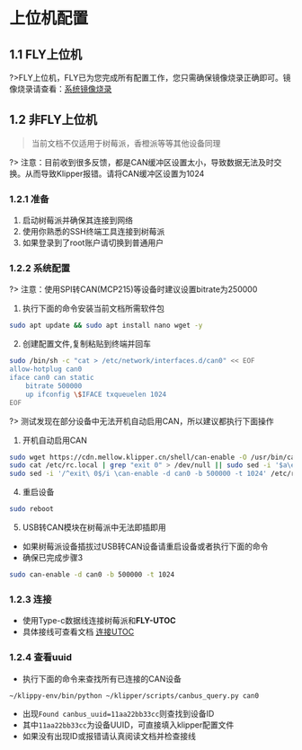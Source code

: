 # 上位机配置

## 1.1 FLY上位机

?>FLY上位机，FLY已为您完成所有配置工作，您只需确保镜像烧录正确即可。镜像烧录请查看：[系统镜像烧录](/#/board/fly_pi/FLY_π_description1 "点击即可跳转")

## 1.2 非FLY上位机

> 当前文档不仅适用于树莓派，香橙派等等其他设备同理

?> 注意：目前收到很多反馈，都是CAN缓冲区设置太小，导致数据无法及时交换。从而导致Klipper报错。请将CAN缓冲区设置为1024

### 1.2.1 准备

1. 启动树莓派并确保其连接到网络
2. 使用你熟悉的SSH终端工具连接到树莓派
3. 如果登录到了root账户请切换到普通用户

### 1.2.2 系统配置

?> 注意：使用SPI转CAN(MCP215)等设备时建议设置bitrate为250000

1. 执行下面的命令安装当前文档所需软件包

```bash
sudo apt update && sudo apt install nano wget -y
```

2. 创建配置文件,复制粘贴到终端并回车

```bash
sudo /bin/sh -c "cat > /etc/network/interfaces.d/can0" << EOF
allow-hotplug can0
iface can0 can static
    bitrate 500000
    up ifconfig \$IFACE txqueuelen 1024
EOF
```

?> 测试发现在部分设备中无法开机自动启用CAN，所以建议都执行下面操作

1. 开机自动启用CAN

```bash
sudo wget https://cdn.mellow.klipper.cn/shell/can-enable -O /usr/bin/can-enable > /dev/null 2>&1 && sudo chmod +x /usr/bin/can-enable || echo "The operation failed"
sudo cat /etc/rc.local | grep "exit 0" > /dev/null || sudo sed -i '$a\exit 0' /etc/rc.local
sudo sed -i '/^exit\ 0$/i \can-enable -d can0 -b 500000 -t 1024' /etc/rc.local
```

4. 重启设备

```bash
sudo reboot
```

5. USB转CAN模块在树莓派中无法即插即用

* 如果树莓派设备插拔过USB转CAN设备请重启设备或者执行下面的命令
* 确保已完成步骤3

```bash
sudo can-enable -d can0 -b 500000 -t 1024
```

### 1.2.3 连接

* 使用Type-c数据线连接树莓派和**FLY-UTOC**
* 具体接线可查看文档 [连接UTOC](/board/fly_sht_v2/shtv2line?id=_111-sht36-v2连接utoc "点击即可跳转")

### 1.2.4 查看uuid

* 执行下面的命令来查找所有已连接的CAN设备

```bash
~/klippy-env/bin/python ~/klipper/scripts/canbus_query.py can0
```

* 出现``Found canbus_uuid=11aa22bb33cc``则查找到设备ID
* 其中``11aa22bb33cc``为设备UUID，可直接填入klipper配置文件
* 如果没有出现ID或报错请认真阅读文档并检查接线
